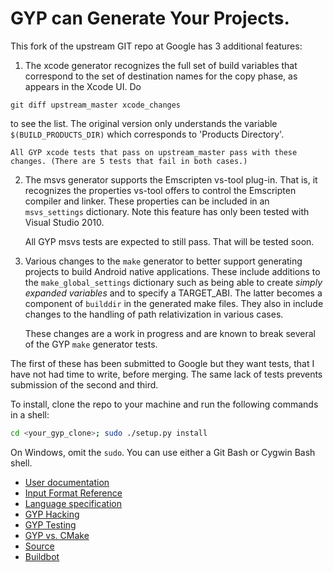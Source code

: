 GYP can Generate Your Projects.
===================================

This fork of the upstream GIT repo at Google has 3 additional features:

1. The xcode generator recognizes the full set of build variables
that correspond to the set of destination names for the copy phase,
as appears in the Xcode UI. Do
 ```
 git diff upstream_master xcode_changes
 ```
 to see the list. The original version only understands
 the variable `$(BUILD_PRODUCTS_DIR)` which corresponds to
 'Products Directory'.

    All GYP xcode tests that pass on upstream_master pass with these
    changes. (There are 5 tests that fail in both cases.)

2. The msvs generator supports the Emscripten vs-tool plug-in.
That is, it recognizes the properties vs-tool offers to
control the Emscripten compiler and linker. These properties
can be included in an `msvs_settings` dictionary. Note this feature
has only been tested with Visual Studio 2010.

    All GYP msvs tests are expected to still pass. That will be tested soon.
    
3. Various changes to the `make` generator to better support generating
projects to build Android native applications. These include additions
to the `make_global_settings` dictionary such as being able to create
 _simply expanded variables_ and to specify a TARGET_ABI. The latter
 becomes a component of `builddir` in the generated make files. They
 also in include changes to the handling of path relativization in
 various cases.
 
    These changes are a work in progress and are known to break several
    of the GYP `make` generator tests.

The first of these has been submitted to Google but they want
tests, that I have not had time to write, before merging. The
same lack of tests prevents submission of the second and third.

To install, clone the repo to your machine and run the following commands in a shell:
```bash
cd <your_gyp_clone>; sudo ./setup.py install
```
On Windows, omit the `sudo`. You can use either a Git Bash or Cygwin Bash shell. 

* [User documentation](/docs/UserDocumentation.md)
* [Input Format Reference](/docs/InputFormatReference.md)
* [Language specification](/docs/LanguageSpecification.md)
* [GYP Hacking](/docs/Hacking.md)
* [GYP Testing](/docs/Testing.md)
* [GYP vs. CMake](/docs/GypVsCMake.md)
* [Source](/docs/Source.md)
* [Buildbot](/docs/Buildbot.md)
